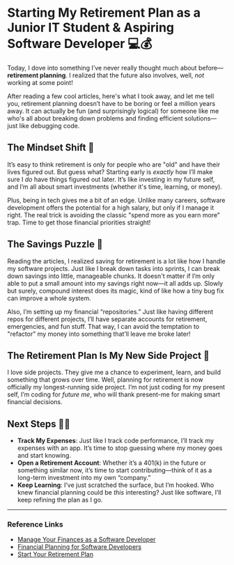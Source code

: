 # Starting My Retirement Plan as a Junior IT Student & Aspiring Software Developer 💻💰

Today, I dove into something I’ve never really thought much about before—**retirement planning**. I realized that the future also involves, well, _not_ working at some point!

After reading a few cool articles, here's what I took away, and let me tell you, retirement planning doesn’t have to be boring or feel a million years away. It can actually be fun (and surprisingly logical) for someone like me who's all about breaking down problems and finding efficient solutions—just like debugging code.

## The Mindset Shift 🤔

It’s easy to think retirement is only for people who are "old" and have their lives figured out. But guess what? Starting early is _exactly_ how I’ll make sure I _do_ have things figured out later. It’s like investing in my future self, and I’m all about smart investments (whether it's time, learning, or money).

Plus, being in tech gives me a bit of an edge. Unlike many careers, software development offers the potential for a high salary, but only if I manage it right. The real trick is avoiding the classic "spend more as you earn more" trap. Time to get those financial priorities straight!

## The Savings Puzzle 🧩

Reading the articles, I realized saving for retirement is a lot like how I handle my software projects. Just like I break down tasks into sprints, I can break down savings into little, manageable chunks. It doesn't matter if I’m only able to put a small amount into my savings right now—it all adds up. Slowly but surely, compound interest does its magic, kind of like how a tiny bug fix can improve a whole system.

Also, I’m setting up my financial “repositories.” Just like having different repos for different projects, I’ll have separate accounts for retirement, emergencies, and fun stuff. That way, I can avoid the temptation to "refactor" my money into something that’ll leave me broke later!

## The Retirement Plan Is My New Side Project 💼

I love side projects. They give me a chance to experiment, learn, and build something that grows over time. Well, planning for retirement is now officially my longest-running side project. I’m not just coding for my present self, I’m coding for _future me_, who will thank present-me for making smart financial decisions.

## Next Steps 🏃‍♂️

- **Track My Expenses**: Just like I track code performance, I’ll track my expenses with an app. It’s time to stop guessing where my money goes and start knowing.
- **Open a Retirement Account**: Whether it’s a 401(k) in the future or something similar now, it’s time to start contributing—think of it as a long-term investment into my own “company.”
- **Keep Learning**: I’ve just scratched the surface, but I’m hooked. Who knew financial planning could be _this_ interesting? Just like software, I’ll keep refining the plan as I go.

---

### Reference Links

- [Manage Your Finances as a Software Developer](https://www.alexhyett.com/newsletter/manage-finances-software-developer/)
- [Financial Planning for Software Developers](https://advisorfinder.com/blog-posts/financial-planning-software-developers)
- [Start Your Retirement Plan](https://arc.net/l/quote/hccndnxq)
